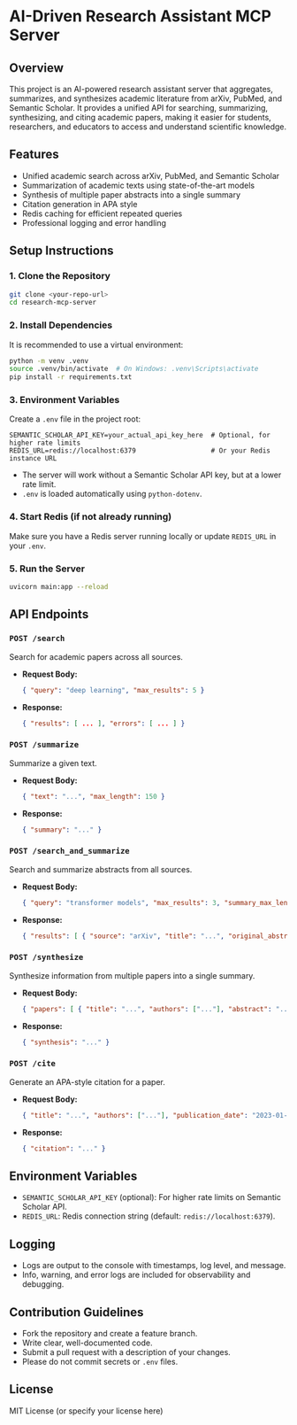 # AI-Driven Research Assistant MCP Server

## Overview
This project is an AI-powered research assistant server that aggregates, summarizes, and synthesizes academic literature from arXiv, PubMed, and Semantic Scholar. It provides a unified API for searching, summarizing, synthesizing, and citing academic papers, making it easier for students, researchers, and educators to access and understand scientific knowledge.

## Features
- Unified academic search across arXiv, PubMed, and Semantic Scholar
- Summarization of academic texts using state-of-the-art models
- Synthesis of multiple paper abstracts into a single summary
- Citation generation in APA style
- Redis caching for efficient repeated queries
- Professional logging and error handling

## Setup Instructions

### 1. Clone the Repository
```bash
git clone <your-repo-url>
cd research-mcp-server
```

### 2. Install Dependencies
It is recommended to use a virtual environment:
```bash
python -m venv .venv
source .venv/bin/activate  # On Windows: .venv\Scripts\activate
pip install -r requirements.txt
```

### 3. Environment Variables
Create a `.env` file in the project root:
```
SEMANTIC_SCHOLAR_API_KEY=your_actual_api_key_here  # Optional, for higher rate limits
REDIS_URL=redis://localhost:6379                   # Or your Redis instance URL
```
- The server will work without a Semantic Scholar API key, but at a lower rate limit.
- `.env` is loaded automatically using `python-dotenv`.

### 4. Start Redis (if not already running)
Make sure you have a Redis server running locally or update `REDIS_URL` in your `.env`.

### 5. Run the Server
```bash
uvicorn main:app --reload
```

## API Endpoints

### `POST /search`
Search for academic papers across all sources.
- **Request Body:**
  ```json
  { "query": "deep learning", "max_results": 5 }
  ```
- **Response:**
  ```json
  { "results": [ ... ], "errors": [ ... ] }
  ```

### `POST /summarize`
Summarize a given text.
- **Request Body:**
  ```json
  { "text": "...", "max_length": 150 }
  ```
- **Response:**
  ```json
  { "summary": "..." }
  ```

### `POST /search_and_summarize`
Search and summarize abstracts from all sources.
- **Request Body:**
  ```json
  { "query": "transformer models", "max_results": 3, "summary_max_length": 50, "summary_min_length": 25 }
  ```
- **Response:**
  ```json
  { "results": [ { "source": "arXiv", "title": "...", "original_abstract": "...", "summary": "..." } ], "errors": [ ... ] }
  ```

### `POST /synthesize`
Synthesize information from multiple papers into a single summary.
- **Request Body:**
  ```json
  { "papers": [ { "title": "...", "authors": ["..."], "abstract": "...", ... } ] }
  ```
- **Response:**
  ```json
  { "synthesis": "..." }
  ```

### `POST /cite`
Generate an APA-style citation for a paper.
- **Request Body:**
  ```json
  { "title": "...", "authors": ["..."], "publication_date": "2023-01-01", "source": "arXiv", "abstract": "...", "url": "..." }
  ```
- **Response:**
  ```json
  { "citation": "..." }
  ```

## Environment Variables
- `SEMANTIC_SCHOLAR_API_KEY` (optional): For higher rate limits on Semantic Scholar API.
- `REDIS_URL`: Redis connection string (default: `redis://localhost:6379`).

## Logging
- Logs are output to the console with timestamps, log level, and message.
- Info, warning, and error logs are included for observability and debugging.

## Contribution Guidelines
- Fork the repository and create a feature branch.
- Write clear, well-documented code.
- Submit a pull request with a description of your changes.
- Please do not commit secrets or `.env` files.

## License
MIT License (or specify your license here) 